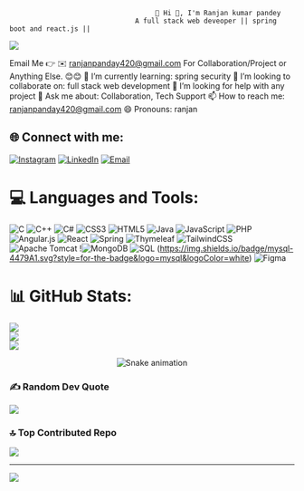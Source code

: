                                         💫 Hi 👋, I'm Ranjan kumar pandey
                                   A full stack web deveoper || spring boot and react.js || 

![](https://github-profile-trophy.vercel.app/?username=luvranjan05&theme=radical&no-frame=false&no-bg=true&margin-w=4)


Email Me 👉 ✉️ ranjanpanday420@gmail.com For Collaboration/Project or Anything Else. 😊😊
🌱 I’m currently learning: spring security
👯 I’m looking to collaborate on: full stack web development
🤔 I’m looking for help with any project 
💬 Ask me about: Collaboration, Tech Support
📫 How to reach me: ranjanpanday420@gmail.com
😄 Pronouns: ranjan
## 🌐 Connect with me:
[![Instagram](https://img.shields.io/badge/Instagram-%23E4405F.svg?logo=Instagram&logoColor=white)](https://www.instagram.com/404_ranjan/) 
[![LinkedIn](https://img.shields.io/badge/LinkedIn-%230077B5.svg?logo=linkedin&logoColor=white)](https://www.linkedin.com/in/luvranjan/) 
[![Email](https://img.shields.io/badge/Email-D14836?logo=gmail&logoColor=white)](mailto:ranjanpanday420@gmail.com)


# 💻 Languages and Tools:
![C](https://img.shields.io/badge/c-%2300599C.svg?style=for-the-badge&logo=c&logoColor=white) ![C++](https://img.shields.io/badge/c++-%2300599C.svg?style=for-the-badge&logo=c%2B%2B&logoColor=white) ![C#](https://img.shields.io/badge/c%23-%23239120.svg?style=for-the-badge&logo=csharp&logoColor=white) ![CSS3](https://img.shields.io/badge/css3-%231572B6.svg?style=for-the-badge&logo=css3&logoColor=white) ![HTML5](https://img.shields.io/badge/html5-%23E34F26.svg?style=for-the-badge&logo=html5&logoColor=white) ![Java](https://img.shields.io/badge/java-%23ED8B00.svg?style=for-the-badge&logo=openjdk&logoColor=white) ![JavaScript](https://img.shields.io/badge/javascript-%23323330.svg?style=for-the-badge&logo=javascript&logoColor=%23F7DF1E) ![PHP](https://img.shields.io/badge/php-%23777BB4.svg?style=for-the-badge&logo=php&logoColor=white) ![Angular.js](https://img.shields.io/badge/angular.js-%23E23237.svg?style=for-the-badge&logo=angularjs&logoColor=white) ![React](https://img.shields.io/badge/react-%2320232a.svg?style=for-the-badge&logo=react&logoColor=%2361DAFB) ![Spring](https://img.shields.io/badge/spring-%236DB33F.svg?style=for-the-badge&logo=spring&logoColor=white) ![Thymeleaf](https://img.shields.io/badge/Thymeleaf-%23005C0F.svg?style=for-the-badge&logo=Thymeleaf&logoColor=white) ![TailwindCSS](https://img.shields.io/badge/tailwindcss-%2338B2AC.svg?style=for-the-badge&logo=tailwind-css&logoColor=white) ![Apache Tomcat](https://img.shields.io/badge/apache%20tomcat-%23F8DC75.svg?style=for-the-badge&logo=apache-tomcat&logoColor=black) !![MongoDB](https://img.shields.io/badge/MongoDB-%234ea94b.svg?style=for-the-badge&logo=mongodb&logoColor=white) 
![SQL](https://img.shields.io/badge/sql-%2300599C.svg?style=for-the-badge&logo=postgresql&logoColor=white)
(https://img.shields.io/badge/mysql-4479A1.svg?style=for-the-badge&logo=mysql&logoColor=white) ![Figma](https://img.shields.io/badge/figma-%23F24E1E.svg?style=for-the-badge&logo=figma&logoColor=white)
# 📊 GitHub Stats:
![](https://github-readme-stats.vercel.app/api?username=luvranjan05&theme=prussian&hide_border=false&include_all_commits=true&count_private=true)<br/>
![](https://nirzak-streak-stats.vercel.app/?user=luvranjan05&theme=prussian&hide_border=false)<br/>
![](https://github-readme-stats.vercel.app/api/top-langs/?username=luvranjan05&theme=prussian&hide_border=false&include_all_commits=true&count_private=true&layout=compact)


<!-- Snake Game Repo View -->

<div align="center">
  <img src="https://profile-readme-generator.com/assets/snake.svg" alt="Snake animation" />
</div>

### ✍️ Random Dev Quote
![](https://quotes-github-readme.vercel.app/api?type=horizontal&theme=radical)

### 🔝 Top Contributed Repo
![](https://github-contributor-stats.vercel.app/api?username=luvranjan05&limit=5&theme=dark&combine_all_yearly_contributions=true)

---
[![](https://visitcount.itsvg.in/api?id=luvranjan05&icon=0&color=0)](https://visitcount.itsvg.in)

<!-- Proudly created with GPRM ( https://gprm.itsvg.in ) -->
